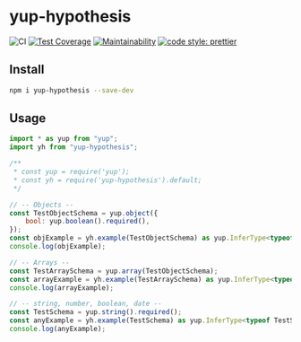 # yup-hypothesis

![CI](https://github.com/hiigami/yup-hypothesis/actions/workflows/main.yml/badge.svg?branch=main)
[![Test Coverage](https://api.codeclimate.com/v1/badges/9290db12ea8831e07c89/test_coverage)](https://codeclimate.com/github/hiigami/yup-hypothesis/test_coverage)
[![Maintainability](https://api.codeclimate.com/v1/badges/9290db12ea8831e07c89/maintainability)](https://codeclimate.com/github/hiigami/yup-hypothesis/maintainability)
[![code style: prettier](https://img.shields.io/badge/code_style-prettier-ff69b4.svg?style=flat)](https://github.com/prettier/prettier)

## Install

```bash
npm i yup-hypothesis --save-dev
```

## Usage

```js
import * as yup from "yup";
import yh from "yup-hypothesis";

/**
 * const yup = require('yup');
 * const yh = require('yup-hypothesis').default;
 */

// -- Objects --
const TestObjectSchema = yup.object({
    bool: yup.boolean().required(),
});
const objExample = yh.example(TestObjectSchema) as yup.InferType<typeof TestObjectSchema>;
console.log(objExample);

// -- Arrays --
const TestArraySchema = yup.array(TestObjectSchema);
const arrayExample = yh.example(TestArraySchema) as yup.InferType<typeof TestArraySchema>;
console.log(arrayExample);

// -- string, number, boolean, date --
const TestSchema = yup.string().required();
const anyExample = yh.example(TestSchema) as yup.InferType<typeof TestSchema>;
console.log(anyExample);
```
